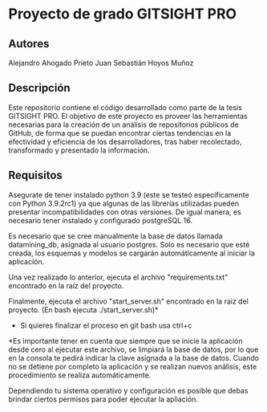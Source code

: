 # Proyecto de grado GITSIGHT PRO

## Autores
Alejandro Ahogado Prieto 
Juan Sebastián Hoyos Muñoz

## Descripción

Este repositorio contiene el código desarrollado como parte de la tesis GITSIGHT PRO. El objetivo de este proyecto es proveer las herramientas necesarias para la creación de un análisis de repositorios públicos de GitHub, de forma que se puedan encontrar ciertas tendencias en la efectividad y eficiencia de los desarrolladores, tras haber recolectado, transformado y presentado la información.

## Requisitos 

Asegurate de tener instalado python 3.9 (este se testeó específicamente con Python 3.9.2rc1) ya que algunas de las librerías utilizadas pueden presentar incompatibilidades con otras versiones. De igual manera, es necesario tener instalado y configurado postgreSQL 16.

Es necesario que se cree manualmente la base de datos llamada datamining_db, asignada al usuario postgres. Solo es necesario que esté creada, los esquemas y modelos se cargarán automáticamente al iniciar la aplicación.

Una vez realizado lo anterior, ejecuta el archivo "requirements.txt" encontrado en la raíz del proyecto.

Finalmente, ejecuta el archivo "start_server.sh" encontrado en la raiz del proyecto. (En bash ejecuta ./start_server.sh)*
- Si quieres finalizar el proceso en git bash usa ctrl+c

*Es importante tener en cuenta que siempre que se inicie la aplicación desde cero al ejecutar este archivo, se limpiará la base de datos, por lo que en la consola te pedirá indicar la clave asignada a la base de datos. Cuando no se detiene por completo la aplicación y se realizan nuevos análisis, este procedimiento se realiza automáticamente.

Dependiendo tu sistema operativo y configuración es posible que debas brindar ciertos permisos para poder ejecutar la apliación.